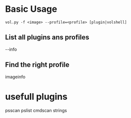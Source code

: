 # Basic Usage
`vol.py -f <image> --profile=<profile> [plugin|volshell]`

## List all plugins ans profiles
--info

## Find the right profile
imageinfo

# usefull plugins
psscan
pslist
cmdscan
strings
